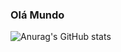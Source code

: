 ### Olá Mundo


![Anurag's GitHub stats](https://github-readme-stats.vercel.app/api?username=Joaovictor163&show_icons=true&theme=radical)
<!---
Joaovictor163/Joaovictor163 is a ✨ special ✨ repository because its `README.md` (this file) appears on your GitHub profile.
You can click the Preview link to take a look at your changes.
--->

